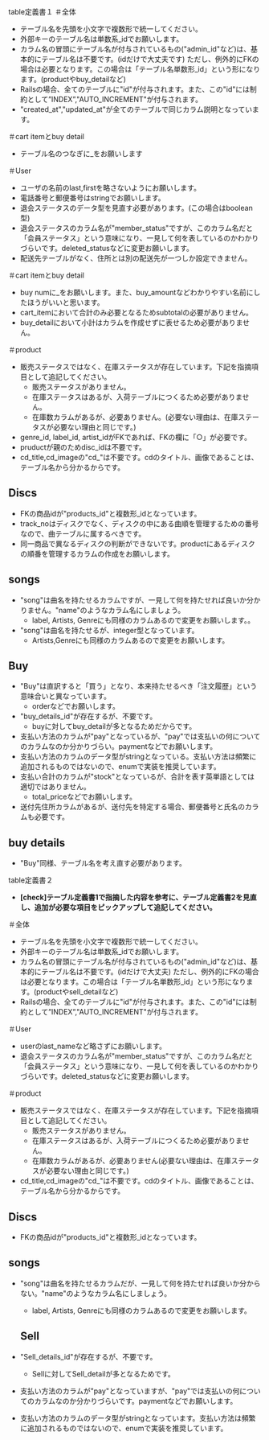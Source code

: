 table定義書１
＃全体
- テーブル名を先頭を小文字で複数形で統一してください。
- 外部キーのテーブル名は単数系_idでお願いします。
- カラム名の冒頭にテーブル名が付与されているもの("admin_id"など)は、基本的にテーブル名は不要です。(idだけで大丈夫です)
  ただし、例外的にFKの場合は必要となります。この場合は「テーブル名単数形_id」という形になります。(productやbuy_detailなど)
- Railsの場合、全てのテーブルに"id"が付与されます。また、この"id"には制約として”INDEX”,"AUTO_INCREMENT"が付与されます。
- "created_at","updated_at"が全てのテーブルで同じカラム説明となっています。


＃cart itemとbuy detail
- テーブル名のつなぎに_をお願いします

＃User
- ユーザの名前のlast,firstを略さないようにお願いします。
- 電話番号と郵便番号はstringでお願いします。
- 退会ステータスのデータ型を見直す必要があります。(この場合はboolean型)
- 退会ステータスのカラム名が"member_status"ですが、このカラム名だと「会員ステータス」という意味になり、一見して何を表しているのかわかりづらいです。deleted_statusなどに変更お願いします。
- 配送先テーブルがなく、住所とは別の配送先が一つしか設定できません。

＃cart itemとbuy detail
- buy numに_をお願いします。また、buy_amountなどわかりやすい名前にしたほうがいいと思います。
- cart_itemにおいて合計のみ必要となるためsubtotalの必要がありません。
- buy_detailにおいて小計はカラムを作成せずに表せるため必要がありません。    

＃product
- 販売ステータスではなく、在庫ステータスが存在しています。下記を指摘項目として追記してください。
   - 販売ステータスがありません。
   - 在庫ステータスはあるが、入荷テーブルにつくるため必要がありません。
   - 在庫数カラムがあるが、必要ありません。(必要ない理由は、在庫ステータスが必要ない理由と同じです。)
- genre_id, label_id, artist_idがFKであれば、FKの欄に「○」が必要です。
- pruductが親のためdisc_idは不要です。
- cd_title,cd_imageの"cd_"は不要です。cdのタイトル、画像であることは、テーブル名から分かるからです。


## Discs
- FKの商品idが"products_id"と複数形_idとなっています。
- track_noはディスクでなく、ディスクの中にある曲順を管理するための番号なので、曲テーブルに属するべきです。
- 同一商品で異なるディスクの判断ができないです。productにあるディスクの順番を管理するカラムの作成をお願いします。

## songs
- "song"は曲名を持たせるカラムですが、一見して何を持たせれば良いか分かりません。"name"のようなカラム名にしましょう。
  - label, Artists, Genreにも同様のカラムあるので変更をお願いします。。
- "song"は曲名を持たせるが、integer型となっています。
  - Artists,Genreにも同様のカラムあるので変更をお願いします。
  
## Buy
- "Buy"は直訳すると「買う」となり、本来持たせるべき「注文履歴」という意味合いと異なっています。
  - orderなどでお願いします。
- "buy_details_id"が存在するが、不要です。
  - buyに対してbuy_detailが多となるためだからです。
- 支払い方法のカラムが"pay"となっているが、"pay"では支払いの何についてのカラムなのか分かりづらい。paymentなどでお願いします。
- 支払い方法のカラムのデータ型がstringとなっている。支払い方法は頻繁に追加されるものではないので、enumで実装を推奨しています。
- 支払い合計のカラムが"stock"となっているが、合計を表す英単語としては適切ではありません。
  - total_priceなどでお願いします。  
- 送付先住所カラムがあるが、送付先を特定する場合、郵便番号と氏名のカラムも必要です。

## buy details
- "Buy"同様、テーブル名を考え直す必要があります。

table定義書２

- **[check]テーブル定義書1で指摘した内容を参考に、テーブル定義書2を見直し、追加が必要な項目をピックアップして追記してください。**

＃全体
- テーブル名を先頭を小文字で複数形で統一してください。
- 外部キーのテーブル名は単数系_idでお願いします。
- カラム名の冒頭にテーブル名が付与されているもの("admin_id"など)は、基本的にテーブル名は不要です。(idだけで大丈夫)
  ただし、例外的にFKの場合は必要となります。この場合は「テーブル名単数形_id」という形になります。(productやsell_detailなど)
- Railsの場合、全てのテーブルに"id"が付与されます。また、この"id"には制約として”INDEX”,"AUTO_INCREMENT"が付与されます。


＃User
- userのlast_nameなど略さずにお願いします。
- 退会ステータスのカラム名が"member_status"ですが、このカラム名だと「会員ステータス」という意味になり、一見して何を表しているのかわかりづらいです。deleted_statusなどに変更お願いします。

＃product
- 販売ステータスではなく、在庫ステータスが存在しています。下記を指摘項目として追記してください。
   - 販売ステータスがありません。
   - 在庫ステータスはあるが、入荷テーブルにつくるため必要がありません。
   - 在庫数カラムがあるが、必要ありません(必要ない理由は、在庫ステータスが必要ない理由と同じです。)
- cd_title,cd_imageの"cd_"は不要です。cdのタイトル、画像であることは、テーブル名から分かるからです。

## Discs
- FKの商品idが"products_id"と複数形_idとなっています。

## songs
- "song"は曲名を持たせるカラムだが、一見して何を持たせれば良いか分からない。"name"のようなカラム名にしましょう。
  - label, Artists, Genreにも同様のカラムあるので変更をお願いします。
  
  ## Sell
- "Sell_details_id"が存在するが、不要です。
  - Sellに対してSell_detailが多となるためです。
- 支払い方法のカラムが"pay"となっていますが、"pay"では支払いの何についてのカラムなのか分かりづらいです。paymentなどでお願いします。
- 支払い方法のカラムのデータ型がstringとなっています。支払い方法は頻繁に追加されるものではないので、enumで実装を推奨しています。
